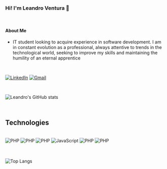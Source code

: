 ### Hi! I'm Leandro Ventura 👋

<br/>

#### About Me
 - IT student looking to acquire experience in software development. I am in constant evolution as a professional, always attentive to trends in the technological world, seeking to improve my skills
and maintaining the humility of an eternal apprentice

<br/>

[![LinkedIn](https://img.shields.io/badge/LinkedIn-0077B5?style=for-the-badge&logo=linkedin&logoColor=white)](https://www.linkedin.com/in/leandro-ventura-1606ab1a3/)
[![Gmail](https://img.shields.io/badge/Gmail-D14836?style=for-the-badge&logo=gmail&logoColor=white)](mailito:leandroventur19@gmail.com)

<br/>

![Leandro's GitHub stats](https://github-readme-stats.vercel.app/api?username=leandroleonard&show_icons=true&theme=dracula)

<br/>

## Technologies

<div style="display: inline_block"><br/>
    <img align="center" alt="PHP" src="https://img.shields.io/badge/PHP-777BB4?style=for-the-badge&logo=php&logoColor=white">
    <img align="center" alt="PHP" src="https://img.shields.io/badge/MySQL-00000F?style=for-the-badge&logo=mysql&logoColor=white">
    <img align="center" alt="PHP" src="https://img.shields.io/badge/Wordpress-21759B?style=for-the-badge&logo=wordpress&logoColor=white">
    <img align="center" alt="JavaScript" src="https://img.shields.io/badge/JavaScript-F7DF1E?style=for-the-badge&logo=javascript&logoColor=black">
    <img align="center" alt="PHP" src="https://img.shields.io/badge/Java-ED8B00?style=for-the-badge&logo=openjdk&logoColor=white">
    <img align="center" alt="PHP" src="https://img.shields.io/badge/Spring-6DB33F?style=for-the-badge&logo=spring&logoColor=white">
</div>
<br/>
<br/>

![Top Langs](https://github-readme-stats.vercel.app/api/top-langs/?username=leandroleonard&hide_progress=false)
